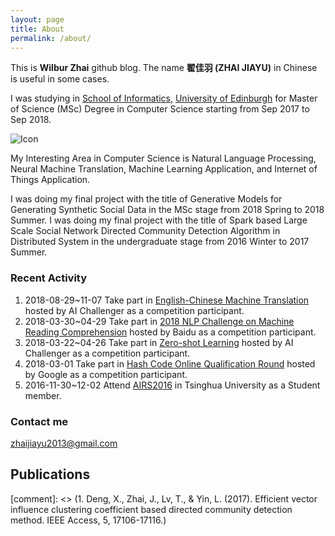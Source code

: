 ```yaml
---
layout: page
title: About
permalink: /about/
---
```

This is **Wilbur Zhai** github blog. The name **翟佳羽 (ZHAI JIAYU)** in Chinese is useful in some cases.

I was studying in [School of Informatics](http://www.ed.ac.uk/informatics), [University of Edinburgh](http://www.ed.ac.uk/) for Master of Science (MSc) Degree in Computer Science starting from Sep 2017 to Sep 2018.

![Icon](https://www.ed.ac.uk/sites/all/themes/uoe/assets/logo.png)

My Interesting Area in Computer Science is Natural Language Processing, Neural Machine Translation, Machine Learning Application, and Internet of Things Application.

I was doing my final project with the title of Generative Models for Generating Synthetic Social Data in the MSc stage from 2018 Spring to 2018 Summer. I was doing my final project with the title of Spark based Large Scale Social Network Directed Community Detection Algorithm in Distributed System in the undergraduate stage from 2016 Winter to 2017 Summer.

### Recent Activity

1. 2018-08-29~11-07 Take part in [English-Chinese Machine Translation](https://challenger.ai/competition/ect2018) hosted by AI Challenger as a competition participant.
1. 2018-03-30~04-29 Take part in [2018 NLP Challenge on Machine Reading Comprehension](http://mrc2018.cipsc.org.cn/) hosted by Baidu as a competition participant.
1. 2018-03-22~04-26 Take part in [Zero-shot Learning](https://challenger.ai/competition/zsl2018) hosted by AI Challenger as a competition participant.
1. 2018-03-01 Take part in [Hash Code Online Qualification Round](https://hashcode.withgoogle.com/index.html) hosted by Google as a competition participant.
1. 2016-11-30~12-02 Attend [AIRS2016](http://airs2016.ruc.edu.cn/) in Tsinghua University as a Student member.

### Contact me

[zhaijiayu2013@gmail.com](mailto:zhaijiayu2013@gmail.com)

## Publications

[comment]: <> (1. Deng, X., Zhai, J., Lv, T., & Yin, L. (2017). Efficient vector influence clustering coefficient based directed community detection method. IEEE Access, 5, 17106-17116.)
